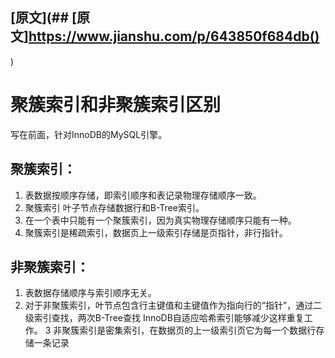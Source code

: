 
## [原文](## [原文]https://www.jianshu.com/p/643850f684db()
)

# 聚簇索引和非聚簇索引区别

写在前面，针对InnoDB的MySQL引擎。

## 聚簇索引：

1. 表数据按顺序存储，即索引顺序和表记录物理存储顺序一致。
2. 聚簇索引 叶子节点存储数据行和B-Tree索引。
3. 在一个表中只能有一个聚簇索引，因为真实物理存储顺序只能有一种。
4. 聚簇索引是稀疏索引，数据页上一级索引存储是页指针，非行指针。

## 非聚簇索引：

1. 表数据存储顺序与索引顺序无关。
2. 对于非聚簇索引，叶节点包含行主键值和主键值作为指向行的“指针”，通过二级索引查找，两次B-Tree查找 InnoDB自适应哈希索引能够减少这样重复工作。
3 非聚簇索引是密集索引，在数据页的上一级索引页它为每一个数据行存储一条记录

 